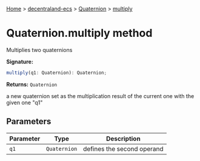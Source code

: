 [Home](./index) &gt; [decentraland-ecs](./decentraland-ecs.md) &gt; [Quaternion](./decentraland-ecs.quaternion.md) &gt; [multiply](./decentraland-ecs.quaternion.multiply.md)

# Quaternion.multiply method

Multiplies two quaternions

**Signature:**
```javascript
multiply(q1: Quaternion): Quaternion;
```
**Returns:** `Quaternion`

a new quaternion set as the multiplication result of the current one with the given one "q1"

## Parameters

|  Parameter | Type | Description |
|  --- | --- | --- |
|  `q1` | `Quaternion` | defines the second operand |

